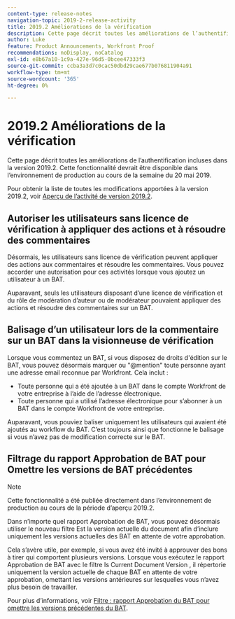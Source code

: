 ```yaml
---
content-type: release-notes
navigation-topic: 2019-2-release-activity
title: 2019.2 Améliorations de la vérification
description: Cette page décrit toutes les améliorations de l’authentification incluses dans la version 2019.2. Cette fonctionnalité devrait être disponible dans l’environnement de production au cours de la semaine du 20 mai 2019.
author: Luke
feature: Product Announcements, Workfront Proof
recommendations: noDisplay, noCatalog
exl-id: e8b67a10-1c9a-427e-96d5-0bcee47333f3
source-git-commit: ccba3a3d7c0cac50dbd29cae677b076811904a91
workflow-type: tm+mt
source-wordcount: '365'
ht-degree: 0%

---
```


# 2019.2 Améliorations de la vérification

Cette page décrit toutes les améliorations de l’authentification incluses dans la version 2019.2. Cette fonctionnalité devrait être disponible dans l’environnement de production au cours de la semaine du 20 mai 2019.

Pour obtenir la liste de toutes les modifications apportées à la version 2019.2, voir [Aperçu de l’activité de version 2019.2](../../../../product-announcements/product-releases/quarterly-release-archive/2019.2-release-activity/2019.2-release-activity-overview.md).

## Autoriser les utilisateurs sans licence de vérification à appliquer des actions et à résoudre des commentaires

Désormais, les utilisateurs sans licence de vérification peuvent appliquer des actions aux commentaires et résoudre les commentaires. Vous pouvez accorder une autorisation pour ces activités lorsque vous ajoutez un utilisateur à un BAT.

Auparavant, seuls les utilisateurs disposant d’une licence de vérification et du rôle de modération d’auteur ou de modérateur pouvaient appliquer des actions et résoudre des commentaires sur un BAT.

## Balisage d’un utilisateur lors de la commentaire sur un BAT dans la visionneuse de vérification

Lorsque vous commentez un BAT, si vous disposez de droits d&#39;édition sur le BAT, vous pouvez désormais marquer ou &quot;@mention&quot; toute personne ayant une adresse email reconnue par Workfront. Cela inclut :

* Toute personne qui a été ajoutée à un BAT dans le compte Workfront de votre entreprise à l’aide de l’adresse électronique.
* Toute personne qui a utilisé l’adresse électronique pour s’abonner à un BAT dans le compte Workfront de votre entreprise.

Auparavant, vous pouviez baliser uniquement les utilisateurs qui avaient été ajoutés au workflow du BAT. C’est toujours ainsi que fonctionne le balisage si vous n’avez pas de modification correcte sur le BAT.

## Filtrage du rapport Approbation de BAT pour Omettre les versions de BAT précédentes

>[!NOTE]
>
>Cette fonctionnalité a été publiée directement dans l’environnement de production au cours de la période d’aperçu 2019.2.

Dans n’importe quel rapport Approbation de BAT, vous pouvez désormais utiliser le nouveau filtre Est la version actuelle du document afin d’inclure uniquement les versions actuelles des BAT en attente de votre approbation.

Cela s’avère utile, par exemple, si vous avez été invité à approuver des bons à tirer qui comportent plusieurs versions. Lorsque vous exécutez le rapport Approbation de BAT avec le filtre Is Current Document Version , il répertorie uniquement la version actuelle de chaque BAT en attente de votre approbation, omettant les versions antérieures sur lesquelles vous n’avez plus besoin de travailler.

Pour plus d’informations, voir [Filtre : rapport Approbation du BAT pour omettre les versions précédentes du BAT](../../../../reports-and-dashboards/reports/custom-view-filter-grouping-samples/filter-proof-approval-report.md).

